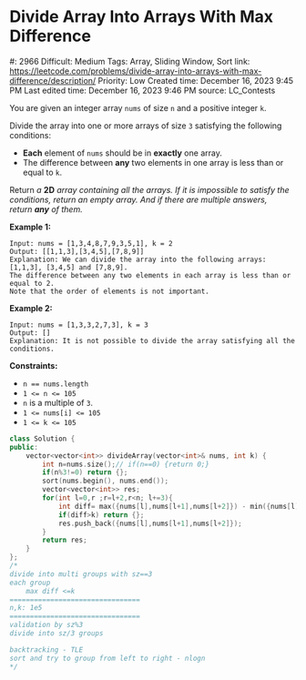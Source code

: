 # Divide Array Into Arrays With Max Difference

#: 2966
Difficult: Medium
Tags: Array, Sliding Window, Sort
link: https://leetcode.com/problems/divide-array-into-arrays-with-max-difference/description/
Priority: Low
Created time: December 16, 2023 9:45 PM
Last edited time: December 16, 2023 9:46 PM
source: LC_Contests

You are given an integer array `nums` of size `n` and a positive integer `k`.

Divide the array into one or more arrays of size `3` satisfying the following conditions:

- **Each** element of `nums` should be in **exactly** one array.
- The difference between **any** two elements in one array is less than or equal to `k`.

Return *a* **2D** *array containing all the arrays. If it is impossible to satisfy the conditions, return an empty array. And if there are multiple answers, return **any** of them.*

**Example 1:**

```
Input: nums = [1,3,4,8,7,9,3,5,1], k = 2
Output: [[1,1,3],[3,4,5],[7,8,9]]
Explanation: We can divide the array into the following arrays: [1,1,3], [3,4,5] and [7,8,9].
The difference between any two elements in each array is less than or equal to 2.
Note that the order of elements is not important.

```

**Example 2:**

```
Input: nums = [1,3,3,2,7,3], k = 3
Output: []
Explanation: It is not possible to divide the array satisfying all the conditions.

```

**Constraints:**

- `n == nums.length`
- `1 <= n <= 105`
- `n` is a multiple of `3`.
- `1 <= nums[i] <= 105`
- `1 <= k <= 105`

```cpp
class Solution {
public:
    vector<vector<int>> divideArray(vector<int>& nums, int k) {
        int n=nums.size();// if(n==0) {return 0;}
        if(n%3!=0) return {};
        sort(nums.begin(), nums.end());
        vector<vector<int>> res;
        for(int l=0,r ;r=l+2,r<n; l+=3){
            int diff= max({nums[l],nums[l+1],nums[l+2]}) - min({nums[l],nums[l+1],nums[l+2]});
            if(diff>k) return {};
            res.push_back({nums[l],nums[l+1],nums[l+2]});
        }
        return res;
    }
};
/*
divide into multi groups with sz==3
each group
    max diff <=k
================================
n,k: 1e5
================================
validation by sz%3
divide into sz/3 groups

backtracking - TLE
sort and try to group from left to right - nlogn
*/
```